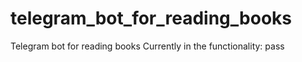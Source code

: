 # telegram_bot_for_reading_books
Telegram bot for reading books Currently in the functionality: pass
